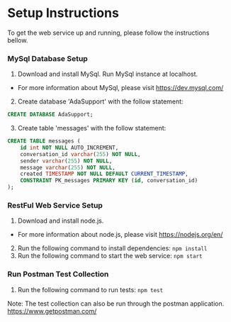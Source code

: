 # Setup Instructions

To get the web service up and running, please follow the instructions bellow.

### MySql Database Setup
1. Download and install MySql. Run MySql instance at localhost.
- For more information about MySql, please visit https://dev.mysql.com/
2. Create database 'AdaSupport' with the follow statement:
```sql
CREATE DATABASE AdaSupport;
```
3. Create table 'messages' with the follow statement:
```sql
CREATE TABLE messages (
	id int NOT NULL AUTO_INCREMENT,
	conversation_id varchar(255) NOT NULL,
	sender varchar(255) NOT NULL,
	message varchar(255) NOT NULL,
	created TIMESTAMP NOT NULL DEFAULT CURRENT_TIMESTAMP,
	CONSTRAINT PK_messages PRIMARY KEY (id, conversation_id)
);
```

### RestFul Web Service Setup
1. Download and install node.js. 
- For more information about node.js, please visit https://nodejs.org/en/
2. Run the following command to install dependencies: 
``` npm install ```
3. Run the following command to start the web service:
``` npm start ```

### Run Postman Test Collection
1. Run the following command to run tests:
``` npm test ```

Note: The test collection can also be run through the postman application. https://www.getpostman.com/